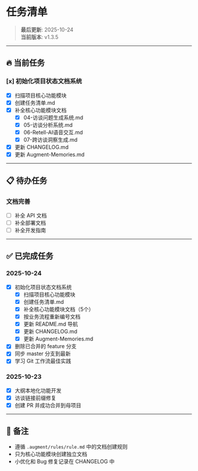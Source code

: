 # 任务清单

> **最后更新**: 2025-10-24  
> **当前版本**: v1.3.5

---

## 🔥 当前任务

### [x] 初始化项目状态文档系统
- [x] 扫描项目核心功能模块
- [x] 创建任务清单.md
- [x] 补全核心功能模块文档
  - [x] 04-访谈问题生成系统.md
  - [x] 05-访谈分析系统.md
  - [x] 06-Retell-AI语音交互.md
  - [x] 07-跨访谈洞察生成.md
- [x] 更新 CHANGELOG.md
- [x] 更新 Augment-Memories.md

---

## 📋 待办任务

### 文档完善
- [ ] 补全 API 文档
- [ ] 补全部署文档
- [ ] 补全开发指南

---

## ✅ 已完成任务

### 2025-10-24
- [x] 初始化项目状态文档系统
  - [x] 扫描项目核心功能模块
  - [x] 创建任务清单.md
  - [x] 补全核心功能模块文档（5个）
  - [x] 按业务流程重新编号文档
  - [x] 更新 README.md 导航
  - [x] 更新 CHANGELOG.md
  - [x] 更新 Augment-Memories.md
- [x] 删除已合并的 feature 分支
- [x] 同步 master 分支到最新
- [x] 学习 Git 工作流最佳实践

### 2025-10-23
- [x] 大纲本地化功能开发
- [x] 访谈链接前缀修复
- [x] 创建 PR 并成功合并到母项目

---

## 📝 备注

- 遵循 `.augment/rules/rule.md` 中的文档创建规则
- 只为核心功能模块创建独立文档
- 小优化和 Bug 修复记录在 CHANGELOG 中

